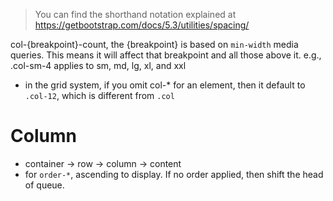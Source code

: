 > You can find the shorthand notation explained at https://getbootstrap.com/docs/5.3/utilities/spacing/


col-{breakpoint}-count, the {breakpoint} is based on `min-width` media queries. This means it will affect that breakpoint and all those above it. e.g., .col-sm-4 applies to sm, md, lg, xl, and xxl

- in the grid system, if you omit col-* for an element, then it default to `.col-12`, which is different from `.col`


# Column

- container -> row -> column -> content
- for `order-*`, ascending to display. If no order applied, then shift the head of queue.


